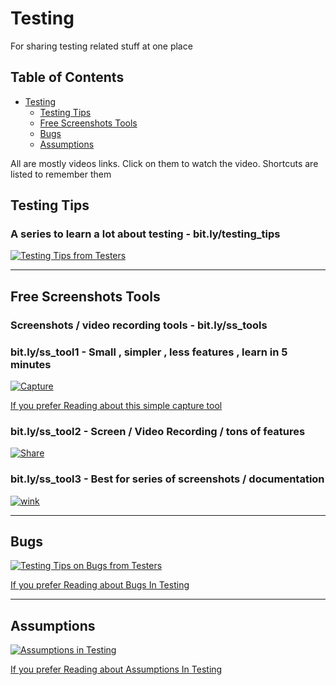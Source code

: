 # Testing
For sharing testing related stuff at one place 

## Table of Contents

- [Testing](#testing)
  * [Testing Tips](#testing-tips)
  * [Free Screenshots Tools](#free-screenshots-tools)
  * [Bugs](#bugs)
  * [Assumptions](#assumptions)
    
All are mostly videos links. Click on them to watch the video. Shortcuts are listed to remember them

## Testing Tips 

### A series to learn a lot about testing - bit.ly/testing_tips
[![Testing Tips from Testers](https://i.ytimg.com/vi/BtpHIuT1-gI/0.jpg)](https://www.youtube.com/watch?v=BtpHIuT1-gI)

<hr>

## Free Screenshots Tools

### Screenshots / video recording tools - bit.ly/ss_tools

### bit.ly/ss_tool1 - Small , simpler , less features , learn in 5 minutes
[![Capture](https://i.ytimg.com/vi/c_Yo6ENbJAQ/0.jpg)](https://bit.ly/ss_tool1)

[If you prefer Reading about this simple capture tool](https://udzial.com/light-weight-screen-capture-tool/)

### bit.ly/ss_tool2 - Screen / Video Recording / tons of features
[![Share](https://i.ytimg.com/vi/Te8qVwMPyoo/0.jpg)](https://bit.ly/ss_tool1)

### bit.ly/ss_tool3  - Best for series of screenshots / documentation 
[![wink](https://i.ytimg.com/vi/tdaMuL41LzY/0.jpg)](https://bit.ly/ss_tool3)

<hr>

## Bugs
[![Testing Tips on Bugs from Testers](https://i.ytimg.com/vi/AOlL6hCE2ds/0.jpg)](https://www.youtube.com/watch?v=AOlL6hCE2ds)

[If you prefer Reading about Bugs In Testing](https://udzial.com/tester-tips-on-bugs/)

<hr>

## Assumptions
[![Assumptions in Testing](https://i.ytimg.com/vi/FbK39pKNz4A/0.jpg)](https://www.youtube.com/watch?v=FbK39pKNz4A)

[If you prefer Reading about Assumptions In Testing](https://udzial.com/assumptions-in-testing/)

